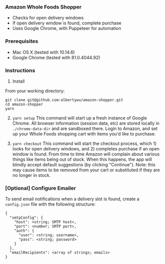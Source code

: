 ### Amazon Whole Foods Shopper

- Checks for open delivery windows
- If open delivery window is found, complete purchase
- Uses Google Chrome, with Puppeteer for automation

### Prerequisites

- Mac OS X (tested with 10.14.6)
- Google Chrome (tested with 81.0.4044.92)

### Instructions

1. Install

From your working directory:

```
git clone git@github.com:albertywu/amazon-shopper.git
cd amazon-shopper
yarn
```

2. `yarn setup`
   This command will start up a fresh instance of Google Chrome. All browser information (session data, etc) are stored locally in `./chrome-data-dir` and are sandboxed there. Login to Amazon, and set up your Whole Foods shopping cart with items you'd like to purchase.

3. `yarn checkout`
   This command will start the checkout process, which 1) looks for open delivery windows, and 2) completes purchase if an open window is found. From time to time Amazon will complain about various things like items being out of stock. When this happens, the app will blindly accept default suggestions (by clicking "Continue"). Note: this may cause items to be removed from your cart or substituted if they are no longer in stock.

### [Optional] Configure Emailer

To send email notifications when a delivery slot is found, create a `config.json` file with the following structure:

```
{
  "smtpConfig": {
    "host": <string; SMTP host>,
    "port": <number; SMTP port>,
    "auth": {
      "user": <string; username>,
      "pass": <string; password>
    }
  },
  "emailRecipients": <array of strings; emails>
}
```
